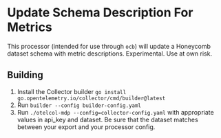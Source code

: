 # Update Schema Description For Metrics

This processor (intended for use through `ocb`) will update a Honeycomb dataset
schema with metric descriptions. Experimental. Use at own risk.

## Building

1. Install the Collector builder `go install go.opentelemetry.io/collector/cmd/builder@latest`
2. Run `builder --config builder-config.yaml`
3. Run `./otelcol-mdp --config=collector-config.yaml` with appropriate values in
   api_key and dataset. Be sure that the dataset matches between your export and
   your processor config.